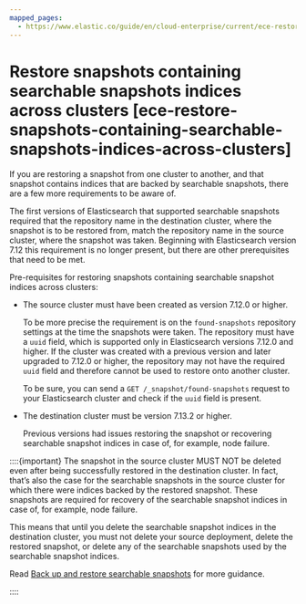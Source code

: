 ```yaml
---
mapped_pages:
  - https://www.elastic.co/guide/en/cloud-enterprise/current/ece-restore-snapshots-containing-searchable-snapshots-indices-across-clusters.html
---
```


# Restore snapshots containing searchable snapshots indices across clusters [ece-restore-snapshots-containing-searchable-snapshots-indices-across-clusters]

If you are restoring a snapshot from one cluster to another, and that snapshot contains indices that are backed by searchable snapshots, there are a few more requirements to be aware of.

The first versions of Elasticsearch that supported searchable snapshots required that the repository name in the destination cluster, where the snapshot is to be restored from, match the repository name in the source cluster, where the snapshot was taken. Beginning with Elasticsearch version 7.12 this requirement is no longer present, but there are other prerequisites that need to be met.

Pre-requisites for restoring snapshots containing searchable snapshot indices across clusters:

* The source cluster must have been created as version 7.12.0 or higher.

    To be more precise the requirement is on the `found-snapshots` repository settings at the time the snapshots were taken. The repository must have a `uuid` field, which is supported only in Elasticsearch versions 7.12.0 and higher. If the cluster was created with a previous version and later upgraded to 7.12.0 or higher, the repository may not have the required `uuid` field and therefore cannot be used to restore onto another cluster.

    To be sure, you can send a `GET /_snapshot/found-snapshots` request to your Elasticsearch cluster and check if the `uuid` field is present.

* The destination cluster must be version 7.13.2 or higher.

    Previous versions had issues restoring the snapshot or recovering searchable snapshot indices in case of, for example, node failure.


::::{important} 
The snapshot in the source cluster MUST NOT be deleted even after being successfully restored in the destination cluster. In fact, that’s also the case for the searchable snapshots in the source cluster for which there were indices backed by the restored snapshot. These snapshots are required for recovery of the searchable snapshot indices in case of, for example, node failure.

This means that until you delete the searchable snapshot indices in the destination cluster, you must not delete your source deployment, delete the restored snapshot, or delete any of the searchable snapshots used by the searchable snapshot indices.

Read [Back up and restore searchable snapshots](searchable-snapshots.md#back-up-restore-searchable-snapshots) for more guidance.

::::


